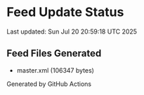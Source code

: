# Feed Update Status
Last updated: Sun Jul 20 20:59:18 UTC 2025

## Feed Files Generated
- master.xml (106347 bytes)

Generated by GitHub Actions
